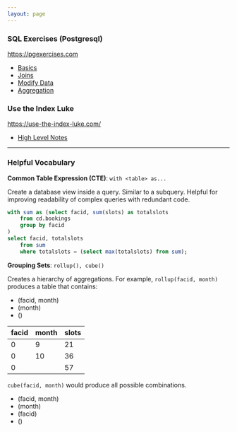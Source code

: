 ```yaml
---
layout: page
---
```


### SQL Exercises (Postgresql)

https://pgexercises.com

* [Basics](basics.md)
* [Joins](joins.md)
* [Modify Data](modify_data.md)
* [Aggregation](aggregation.md)

### Use the Index Luke

https://use-the-index-luke.com/

* [High Level Notes](use_the_index_luke.md)

---

### Helpful Vocabulary

**Common Table Expression (CTE)**: `with <table> as...` 

Create a database view inside a query. Similar to a subquery. Helpful for improving readability of complex queries with redundant code.

```sql
with sum as (select facid, sum(slots) as totalslots
	from cd.bookings
	group by facid
)
select facid, totalslots 
	from sum
	where totalslots = (select max(totalslots) from sum);
```

**Grouping Sets**: `rollup(), cube()`

Creates a hierarchy of aggregations. For example, `rollup(facid, month)` produces a table that contains:

* (facid, month)
* (month)
* () 

| facid | month | slots |
| ----- | ----- | ----- |
| 0     | 9     | 21    |
| 0     | 10    | 36    |
| 0     |       | 57    |

`cube(facid, month)` would produce all possible combinations.

* (facid, month)
* (month)
* (facid)
* () 


